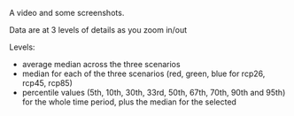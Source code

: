 A video and some screenshots.

Data are at 3 levels of details as you zoom in/out

Levels:
 - average median across the three scenarios
 - median for each of the three scenarios (red, green, blue for rcp26, rcp45, rcp85)
 - percentile values (5th, 10th, 30th, 33rd, 50th, 67th, 70th, 90th and 95th) for the whole time period, plus the median for the selected